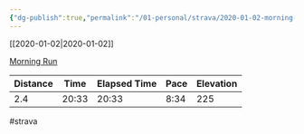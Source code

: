 ```yaml
---
{"dg-publish":true,"permalink":"/01-personal/strava/2020-01-02-morning-run/"}
---
```



[[2020-01-02\|2020-01-02]]

[Morning Run](https://www.strava.com/activities/2985934859)

| Distance | Time  | Elapsed Time | Pace | Elevation |
| -------- | ----- | ------------ | ---- | --------- |
| 2.4      | 20:33 | 20:33        | 8:34 | 225       |




#strava

